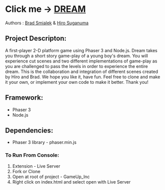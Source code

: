 
# Click me -> [DREAM](https://bradsmialek.github.io/gameUp_Inc/)

Authors : [Brad Smialek](https://github.com/bradsmialek) & [Hiro Suganuma](https://github.com/takuhiro55)

## Project Descripton:  
A first-player 2-D platform game using Phaser 3 and Node.js.  Dream takes you through a short story game-play of a young boy's dream.  You will experience cut scenes and two different implementations of game-play as you are challenged to pass the levels in order to experience the entire dream.  This is the collaboration and integration of different scenes created by Hiro and Brad.  We hope you like it, have fun.  Feel free to clone and make it your own, or implement your own code to make it better.  Thank you!

## Framework:  
- Phaser 3
- Node.js

## Dependencies:  
- Phaser 3 library - phaser.min.js  

### To Run From Console:  
1. Extension - Live Server
1. Fork or Clone
1. Open at root of project - GameUp_Inc
1. Right click on index.html and select open with Live Server


